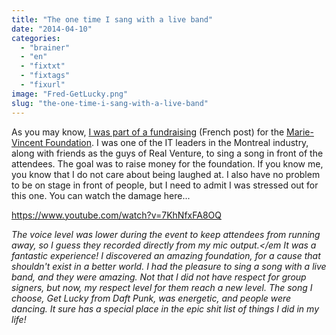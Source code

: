 ```yaml
---
title: "The one time I sang with a live band"
date: "2014-04-10"
categories: 
  - "brainer"
  - "en"
  - "fixtxt"
  - "fixtags"
  - "fixurl"
image: "Fred-GetLucky.png"
slug: "the-one-time-i-sang-with-a-live-band"
---
```


As you may know, [I was part of a fundraising](http://fred.dev/rire-de-moi-pour-une-bonne-cause/ "Rire de moi pour une bonne cause") (French post) for the [Marie-Vincent Foundation](https://marie-vincent.org/en/ "Marie-Vincent Foundation website"). I was one of the IT leaders in the Montreal industry, along with friends as the guys of Real Venture, to sing a song in front of the attendees. The goal was to raise money for the foundation. If you know me, you know that I do not care about being laughed at. I also have no problem to be on stage in front of people, but I need to admit I was stressed out for this one. You can watch the damage here...

https://www.youtube.com/watch?v=7KhNfxFA8OQ

_The voice level was lower during the event to keep attendees from running away, so I guess they recorded directly from my mic output.</em It was a fantastic experience! I discovered an amazing foundation, for a cause that shouldn't exist in a better world. I had the pleasure to sing a song with a live band, and they were amazing. Not that I did not have respect for group signers, but now, my respect level for them reach a new level. The song I choose, Get Lucky from Daft Punk, was energetic, and people were dancing. It sure has a special place in the epic shit list of things I did in my life!_
